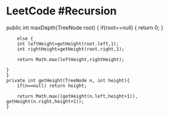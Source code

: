 # LeetCode #Recursion

   public int maxDepth(TreeNode root) {
        if(root==null) 
        {
            return 0; 
        }
        
        else {
        int leftHeight=getHeight(root.left,1);
        int rightHeight=getHeight(root.right,1);
        
        return Math.max(leftHeight,rightHeight);
    
    }
    }
    private int getHeight(TreeNode n, int height){
        if(n==null) return height;
        
        return Math.max((getHeight(n.left,height+1)), getHeight(n.right,height+1));
    }

